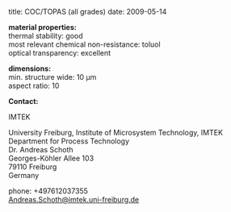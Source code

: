 title: COC/TOPAS (all grades)
date: 2009-05-14 

__material properties:__  	
thermal stability:	good  
most relevant chemical non-resistance:	toluol   
optical transparency:	excellent
	

__dimensions:__  	
min. structure wide:	10 µm  
aspect ratio:	10
<!--break-->
__Contact:__

IMTEK

University Freiburg, Institute of Microsystem Technology, IMTEK  
Department for Process Technology  
Dr. Andreas Schoth  
Georges-Köhler Allee 103  
79110 Freiburg  
Germany  

phone: +497612037355  
Andreas.Schoth@imtek.uni-freiburg.de